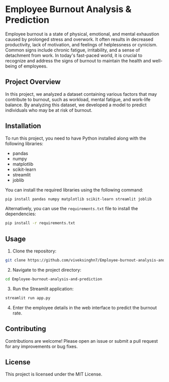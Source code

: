# Employee Burnout Analysis & Prediction

Employee burnout is a state of physical, emotional, and mental exhaustion caused by prolonged stress and overwork. It often results in decreased productivity, lack of motivation, and feelings of helplessness or cynicism. Common signs include chronic fatigue, irritability, and a sense of detachment from work. In today's fast-paced world, it is crucial to recognize and address the signs of burnout to maintain the health and well-being of employees.

## Project Overview
In this project, we analyzed a dataset containing various factors that may contribute to burnout, such as workload, mental fatigue, and work-life balance. By analyzing this dataset, we developed a model to predict individuals who may be at risk of burnout.

## Installation
To run this project, you need to have Python installed along with the following libraries:
- pandas
- numpy
- matplotlib
- scikit-learn
- streamlit
- joblib

You can install the required libraries using the following command:
```bash
pip install pandas numpy matplotlib scikit-learn streamlit joblib
```

Alternatively, you can use the `requirements.txt` file to install the dependencies:
```bash
pip install -r requirements.txt
```

## Usage
1. Clone the repository:
```bash
git clone https://github.com/viveksinghn7/Employee-burnout-analysis-and-prediction.git
```
2. Navigate to the project directory:
```bash
cd Employee-burnout-analysis-and-prediction
```
3. Run the Streamlit application:
```bash
streamlit run app.py
```
4. Enter the employee details in the web interface to predict the burnout rate.

## Contributing
Contributions are welcome! Please open an issue or submit a pull request for any improvements or bug fixes.

## License
This project is licensed under the MIT License.
